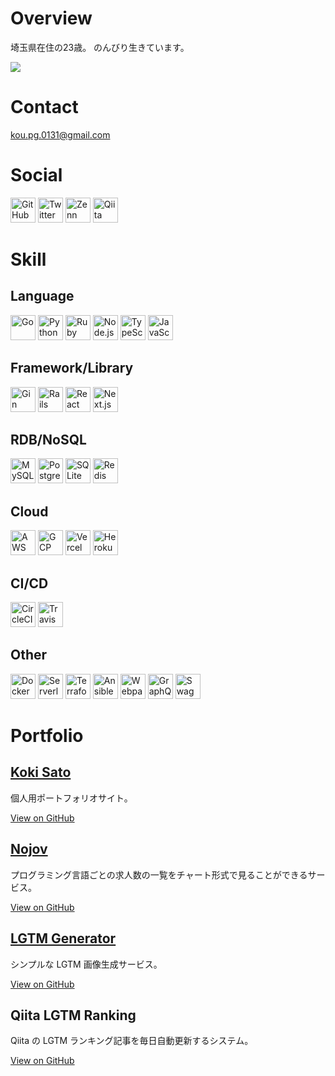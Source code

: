 # Overview

埼玉県在住の23歳。
のんびり生きています。

<img src="https://github-readme-stats.vercel.app/api?username=kou-pg-0131&show_icons=true&theme=buefy"/>

# Contact

[kou.pg.0131@gmail.com](mailto:kou.pg.0131@gmail.com)
# Social

[<img src="https://kou-pg.com/images/socials/github.svg" alt="GitHub" width="40" height="40"/>](https://github.com/kou-pg-0131)
[<img src="https://kou-pg.com/images/socials/twitter.svg" alt="Twitter" width="40" height="40"/>](https://twitter.com/kou_pg_0131)
[<img src="https://kou-pg.com/images/socials/zenn.svg" alt="Zenn" width="40" height="40"/>](https://zenn.dev/kou_pg_0131)
[<img src="https://kou-pg.com/images/socials/qiita.png" alt="Qiita" width="40" height="40"/>](https://qiita.com/kou_pg_0131)
# Skill

## Language

[<img src="https://kou-pg.com/images/skills/go.svg" alt="Go" width="40" height="40"/>](https://golang.org/)
[<img src="https://kou-pg.com/images/skills/python.svg" alt="Python" width="40" height="40"/>](https://www.python.org/)
[<img src="https://kou-pg.com/images/skills/ruby.svg" alt="Ruby" width="40" height="40"/>](https://www.ruby-lang.org/ja/)
[<img src="https://kou-pg.com/images/skills/nodejs.svg" alt="Node.js" width="40" height="40"/>](https://nodejs.org/en/)
[<img src="https://kou-pg.com/images/skills/typescript.svg" alt="TypeScript" width="40" height="40"/>](https://www.typescriptlang.org/)
[<img src="https://kou-pg.com/images/skills/javascript.svg" alt="JavaScript" width="40" height="40"/>](https://developer.mozilla.org/en-US/docs/Web/JavaScript)
## Framework/Library

[<img src="https://kou-pg.com/images/skills/gin.svg" alt="Gin" width="40" height="40"/>](https://gin-gonic.com/)
[<img src="https://kou-pg.com/images/skills/rails.svg" alt="Rails" width="40" height="40"/>](https://rubyonrails.org/)
[<img src="https://kou-pg.com/images/skills/react.svg" alt="React" width="40" height="40"/>](https://reactjs.org/)
[<img src="https://kou-pg.com/images/skills/nextjs.svg" alt="Next.js" width="40" height="40"/>](https://nextjs.org/)
## RDB/NoSQL

[<img src="https://kou-pg.com/images/skills/mysql.svg" alt="MySQL" width="40" height="40"/>](https://www.mysql.com/)
[<img src="https://kou-pg.com/images/skills/postgresql.svg" alt="PostgreSQL" width="40" height="40"/>](https://www.postgresql.org/)
[<img src="https://kou-pg.com/images/skills/sqlite.svg" alt="SQLite" width="40" height="40"/>](http://www.sqlite.org/)
[<img src="https://kou-pg.com/images/skills/redis.svg" alt="Redis" width="40" height="40"/>](https://redis.io/)
## Cloud

[<img src="https://kou-pg.com/images/skills/aws.svg" alt="AWS" width="40" height="40"/>](https://aws.amazon.com)
[<img src="https://kou-pg.com/images/skills/gcp.svg" alt="GCP" width="40" height="40"/>](https://console.cloud.google.com)
[<img src="https://kou-pg.com/images/skills/vercel.svg" alt="Vercel" width="40" height="40"/>](https://vercel.com)
[<img src="https://kou-pg.com/images/skills/heroku.svg" alt="Heroku" width="40" height="40"/>](https://www.heroku.com/)
## CI/CD

[<img src="https://kou-pg.com/images/skills/circleci.svg" alt="CircleCI" width="40" height="40"/>](https://circleci.com/)
[<img src="https://kou-pg.com/images/skills/travis-ci.svg" alt="Travis CI" width="40" height="40"/>](https://www.travis-ci.com/)
## Other

[<img src="https://kou-pg.com/images/skills/docker.svg" alt="Docker" width="40" height="40"/>](https://www.docker.com/)
[<img src="https://kou-pg.com/images/skills/serverless.svg" alt="Serverless" width="40" height="40"/>](https://www.serverless.com/)
[<img src="https://kou-pg.com/images/skills/terraform.svg" alt="Terraform" width="40" height="40"/>](https://www.terraform.io/)
[<img src="https://kou-pg.com/images/skills/ansible.svg" alt="Ansible" width="40" height="40"/>](https://www.ansible.com/)
[<img src="https://kou-pg.com/images/skills/webpack.svg" alt="Webpack" width="40" height="40"/>](https://webpack.js.org/)
[<img src="https://kou-pg.com/images/skills/graphql.svg" alt="GraphQL" width="40" height="40"/>](https://graphql.org/)
[<img src="https://kou-pg.com/images/skills/swagger.svg" alt="Swagger" width="40" height="40"/>](https://swagger.io/)
# Portfolio

## [Koki Sato](https://kou-pg.com)

個人用ポートフォリオサイト。

[View on GitHub](https://github.com/kou-pg-0131/portfolio)
## [Nojov](https://nojov.kou-pg.com)

プログラミング言語ごとの求人数の一覧をチャート形式で見ることができるサービス。

[View on GitHub](https://github.com/kou-pg-0131/nojov)
## [LGTM Generator](https://lgtm-generator.kou-pg.com)

シンプルな LGTM 画像生成サービス。

[View on GitHub](https://github.com/kou-pg-0131/lgtm-generator-ui)
## Qiita LGTM Ranking

Qiita の LGTM ランキング記事を毎日自動更新するシステム。

[View on GitHub](https://github.com/kou-pg-0131/qiita-lgtm-ranking)